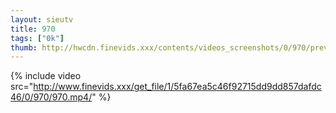 ```yaml
--- 
layout: sieutv
title: 970
tags: ["0k"]
thumb: http://hwcdn.finevids.xxx/contents/videos_screenshots/0/970/preview.mp4.jpg
---
```

{% include video src="http://www.finevids.xxx/get_file/1/5fa67ea5c46f92715dd9dd857dafdc46/0/970/970.mp4/" %} 
